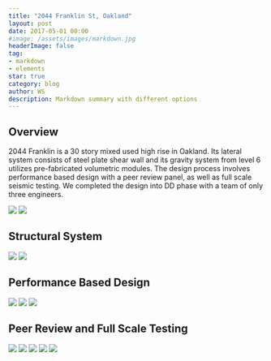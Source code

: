 ```yaml
---
title: "2044 Franklin St, Oakland"
layout: post
date: 2017-05-01 00:00
#image: /assets/images/markdown.jpg
headerImage: false
tag:
- markdown
- elements
star: true
category: blog
author: WS
description: Markdown summary with different options
---
```


## Overview
<p>2044 Franklin is a 30 story mixed used high rise in Oakland. Its lateral system consists of steel plate shear wall and its gravity system from level 6 utilizes pre-fabricated volumetric modules. The design process involves performance based design with a peer review panel, as well as full scale seismic testing. We completed the design into DD phase with a team of only three engineers. </p>

<img class="image" src="{{ site.url }}/{{ site.FranklinProjectPictureTower }}">
<img class="image" src="{{ site.url }}/{{ site.FranklinProjectPictureTomehome }}">

## Structural System
<img class="image" src="{{ site.url }}/{{ site.FranklinTowerStructure }}">
<img class="image" src="{{ site.url }}/{{ site.FranklinTownhomeStructure }}">



## Performance Based Design

<img class="image" src="{{ site.url }}/{{ site.FranklinETABS }}">
<img class="image" src="{{ site.url }}/{{ site.FranklinPBD }}">
<img class="image" src="{{ site.url }}/{{ site.FranklinEnergy }}">

## Peer Review and Full Scale Testing
<img class="image" src="{{ site.url }}/{{ site.Peerreview }}">
<img class="image" src="{{ site.url }}/{{ site.DiaghramTesting }}">
<img class="image" src="{{ site.url }}/{{ site.ColumnTestingStrongAxis }}">
<img class="image" src="{{ site.url }}/{{ site.ColumnTestingWeakAxis }}">
<img class="image" src="{{ site.url }}/{{ site.ConnectionTesting }}">
